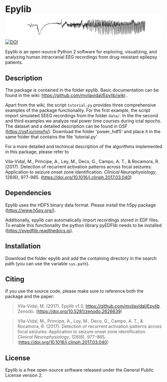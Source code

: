 # Epylib <img src="https://raw.githubusercontent.com/mvilavidal/Epylib/master/images/signal.png" alt="signal" height="80" width="500" align="right" />

[![DOI](https://zenodo.org/badge/179277414.svg)](https://zenodo.org/badge/latestdoi/179277414) 


Epylib is an open-source Python 2 software for exploring, visualizing, and analyzing human intracranial EEG recordings from drug-resistant epilepsy patients.

## Description

The package is contained in the folder epylib. Basic documentation can be found in the wiki: https://github.com/mvilavidal/Epylib/wiki
.

Apart from the wiki, the script `tutorial.py` provides three comprehensive examples of the package functionality. For the first example, the script import simulated SEEG recordings from the folder `data/`. In the the second and third examples we analyze real power time courses during ictal epochs. The dataset and a detailed description can be found in OSF (https://osf.io/nmxfy/). Download the folder 'power_hdf5' and place it in the same folder that contains the file 'tutorial.py'

For a more detailed and techincal description of the algorithms implemented in this package, please refer to

Vila-Vidal, M., Principe, A., Ley, M., Deco, G., Campo, A. T., & Rocamora, R. (2017). Detection of recurrent activation patterns across focal seizures: Application to seizure onset zone identification. *Clinical Neurophysiology*, 128(6), 977-985. (https://doi.org/10.1016/j.clinph.2017.03.040)


## Dependencies

Epylib uses the HDF5 binary data format. Please install the h5py package (https://www.h5py.org/).

Additionally, epylib can automatically import recordings stored in EDF files. To enable this functionality the python library pyEDFlib needs to be installed (https://pyedflib.readthedocs.io).

## Installation

Download the folder epylib and add the containing directory in the search path (you can use the variable `sys.path`).


## Citing

If you use the source code, please make sure to reference both the package and the paper:

> Vila-Vidal, M. (2017). Epylib v1.0, https://github.com/mvilavidal/Epylib. Zenodo. (https://doi.org/10.5281/zenodo.2626639)

> Vila-Vidal, M., Principe, A., Ley, M., Deco, G., Campo, A. T., & Rocamora, R. (2017). Detection of recurrent activation patterns across focal seizures: Application to seizure onset zone identification. *Clinical Neurophysiology*, 128(6), 977-985. (https://doi.org/10.1016/j.clinph.2017.03.040)


## License

Epylib is a free open-source software released under the General Public License version 2.





